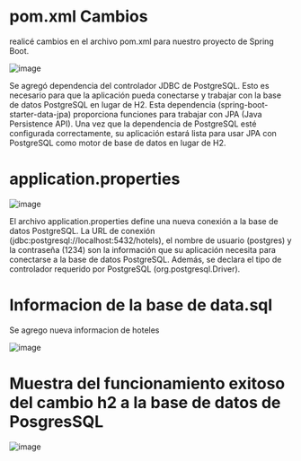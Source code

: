 # pom.xml Cambios
realicé cambios en el archivo pom.xml para nuestro proyecto de Spring Boot.

![image](https://github.com/Ralonzo99/Cambiar-de-base-de-datos-de-h2-a-una-relacional/assets/147834274/736e8e51-1367-4ea4-a8c1-d22875984c1c)

Se agregó dependencia del controlador JDBC de PostgreSQL. Esto es necesario para que la aplicación pueda conectarse y trabajar con la base de datos PostgreSQL en lugar de H2. Esta dependencia (spring-boot-starter-data-jpa) proporciona funciones para trabajar con JPA (Java Persistence API). Una vez que la dependencia de PostgreSQL esté configurada correctamente, su aplicación estará lista para usar JPA con PostgreSQL como motor de base de datos en lugar de H2.

# application.properties

![image](https://github.com/Ralonzo99/Cambiar-de-base-de-datos-de-h2-a-una-relacional/assets/147834274/fb0d92ad-408d-4e2a-8581-6effda0dbbff)

El archivo application.properties define una nueva conexión a la base de datos PostgreSQL. La URL de conexión (jdbc:postgresql://localhost:5432/hotels), el nombre de usuario (postgres) y la contraseña (1234) son la información que su aplicación necesita para conectarse a la base de datos PostgreSQL. Además, se declara el tipo de controlador requerido por PostgreSQL (org.postgresql.Driver).

# Informacion de la base de data.sql
Se agrego nueva informacion de hoteles

![image](https://github.com/Ralonzo99/Cambiar-de-base-de-datos-de-h2-a-una-relacional/assets/147834274/755d6ae7-a0ce-4c18-b621-245b8ba23c2c)

# Muestra del funcionamiento exitoso del cambio h2 a la base de datos de PosgresSQL

![image](https://github.com/Ralonzo99/Cambiar-de-base-de-datos-de-h2-a-una-relacional/assets/147834274/3027f839-9990-449e-8bca-60d719d556c4)
